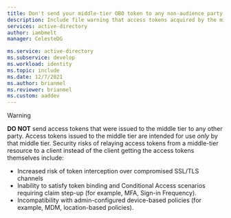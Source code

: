 ```yaml
---
title: Don't send your middle-tier OBO token to any non-audience party
description: Include file warning that access tokens acquired by the middle-tier shouldn't be sent to any party except that which is identified by the audience claim.
services: active-directory
author: iambmelt
manager: CelesteDG

ms.service: active-directory
ms.subservice: develop
ms.workload: identity
ms.topic: include
ms.date: 12/7/2021
ms.author: brianmel
ms.reviewer: brianmel
ms.custom: aaddev
---
```


> [!WARNING]
**DO NOT** send access tokens that were issued to the middle tier to any other party. Access tokens issued to the middle tier are intended for use _only_ by that middle tier.
Security risks of relaying access tokens from a middle-tier resource to a client instead of the client getting the access tokens themselves include:
- Increased risk of token interception over compromised SSL/TLS channels
- Inability to satisfy token binding and Conditional Access scenarios requiring claim step-up (for example, MFA, Sign-in Frequency).
- Incompatibility with admin-configured device-based policies (for example, MDM, location-based policies).
